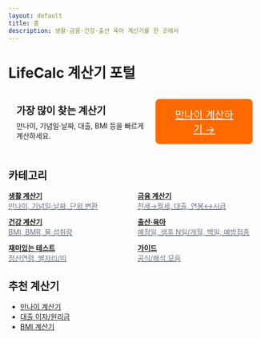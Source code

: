 ```yaml
---
layout: default
title: 홈
description: 생활·금융·건강·출산 육아 계산기를 한 곳에서
---
```


# LifeCalc 계산기 포털

<div class="card" style="margin:16px 0;padding:16px;display:flex;gap:12px;align-items:center;justify-content:space-between">
  <div>
    <div style="font-weight:800;font-size:20px;margin-bottom:6px">가장 많이 찾는 계산기</div>
    <div>만나이, 기념일·날짜, 대출, BMI 등을 빠르게 계산하세요.</div>
  </div>
  <a href="/life/age/" class="btn" 
   style="background:#ff6a00;
          color:#fff;
          border:0;
          display:inline-block;
          padding:16px 32px;
          font-size:20px;
          border-radius:8px;
          text-align:center;">
  만나이 계산하기 →
</a>

</div>

## 카테고리
<div class="grid" style="display:grid;grid-template-columns:repeat(auto-fill,minmax(220px,1fr));gap:12px">
  <a class="card" href="/life/">
    <div style="font-weight:700">생활 계산기</div>
    <div style="color:#6b7280">만나이, 기념일·날짜, 단위 변환</div>
  </a>
  <a class="card" href="/finance/">
    <div style="font-weight:700">금융 계산기</div>
    <div style="color:#6b7280">전세→월세, 대출, 연봉↔시급</div>
  </a>
  <a class="card" href="/health/">
    <div style="font-weight:700">건강 계산기</div>
    <div style="color:#6b7280">BMI, BMR, 물 섭취량</div>
  </a>
  <a class="card" href="/family/">
    <div style="font-weight:700">출산·육아</div>
    <div style="color:#6b7280">예정일, 생후 N일/개월, 백일, 예방접종</div>
  </a>
  <a class="card" href="/fun/">
    <div style="font-weight:700">재미있는 테스트</div>
    <div style="color:#6b7280">정신연령, 별자리/띠</div>
  </a>
  <a class="card" href="/guide/">
    <div style="font-weight:700">가이드</div>
    <div style="color:#6b7280">공식/해석 모음</div>
  </a>
</div>

## 추천 계산기
<ul>
  <li><a href="/life/age/">만나이 계산기</a></li>
  <li><a href="/finance/loan/">대출 이자/원리금</a></li>
  <li><a href="/health/bmi/">BMI 계산기</a></li>
</ul>

<div class="ad-box">
  <ins class="adsbygoogle" style="display:block"
       data-ad-client="ca-pub-3758454239921831"
       data-ad-slot="1398373115"
       data-ad-format="auto"
       data-full-width-responsive="true"></ins>
  <script>(adsbygoogle=window.adsbygoogle||[]).push({});</script>
</div>
